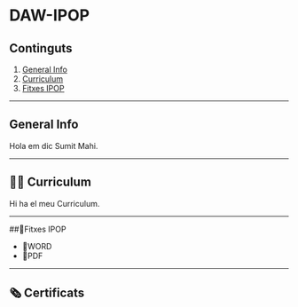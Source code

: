 # DAW-IPOP
## Continguts
  1. [General Info](#general-info)
  2. [Curriculum](#curriculum)
  3. [Fitxes IPOP](#fitxes-IPOP)

***
## General Info
Hola em dic Sumit Mahi.

***
## 👨‍💻 Curriculum
Hi ha el meu Curriculum.

***
##📁Fitxes IPOP
  -  📄WORD
  -  📄PDF

***

## 🗞️ Certificats
